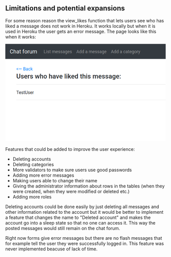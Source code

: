 ## Limitations and potential expansions

For some reason reason the view_likes function that lets users see who has liked a message does not work in Heroku. It works locally but when it is used in Heroku the user gets an error message. The page looks like this when it works:

![view_likes](https://github.com/H4m5t3r/Keskustelufoorumi/blob/master/documentation/view_likes%20demo.png)

Features that could be added to improve the user experience:

* Deleting accounts
* Deleting categories
* More validators to make sure users use good passwords
* Adding more error messages
* Making users able to change their name
* Giving the administrator information about rows in the tables (when they were created, when they were modified or deleted etc.)
* Adding more roles

Deleting accounts could be done easily by just deleting all messages and other information related to the account but it would be better to implement a feature that changes the name to "Deleted account" and makes the account go into a sleep state so that no one can access it. This way the posted messages would still remain on the chat forum.

Right now forms give error messages but there are no flash messages that for example tell the user they were successfully logged in. This feature was never implemented beacuse of lack of time.